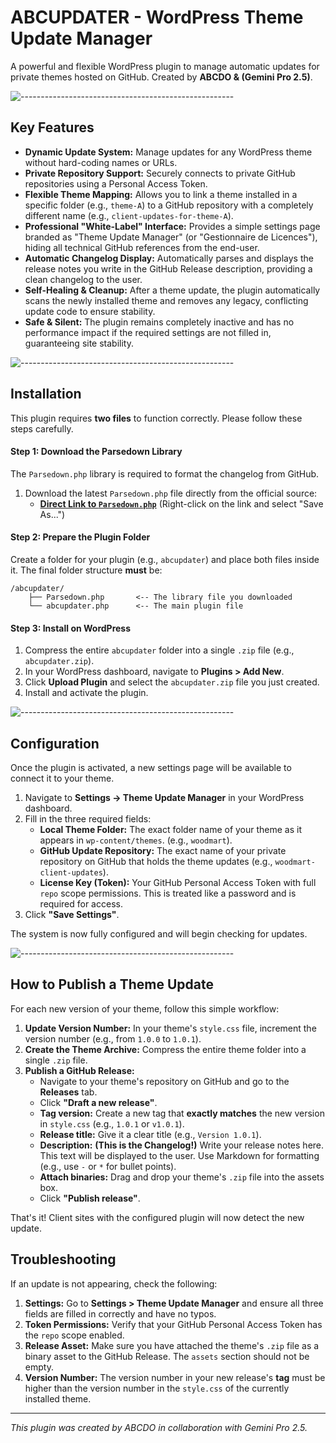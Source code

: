 # ABCUPDATER - WordPress Theme Update Manager

A powerful and flexible WordPress plugin to manage automatic updates for private themes hosted on GitHub. Created by **ABCDO & (Gemini Pro 2.5)**.

![-----------------------------------------------------](https://raw.githubusercontent.com/andreasbm/readme/master/assets/lines/rainbow.png)

## Key Features

*   **Dynamic Update System:** Manage updates for any WordPress theme without hard-coding names or URLs.
*   **Private Repository Support:** Securely connects to private GitHub repositories using a Personal Access Token.
*   **Flexible Theme Mapping:** Allows you to link a theme installed in a specific folder (e.g., `theme-A`) to a GitHub repository with a completely different name (e.g., `client-updates-for-theme-A`).
*   **Professional "White-Label" Interface:** Provides a simple settings page branded as "Theme Update Manager" (or "Gestionnaire de Licences"), hiding all technical GitHub references from the end-user.
*   **Automatic Changelog Display:** Automatically parses and displays the release notes you write in the GitHub Release description, providing a clean changelog to the user.
*   **Self-Healing & Cleanup:** After a theme update, the plugin automatically scans the newly installed theme and removes any legacy, conflicting update code to ensure stability.
*   **Safe & Silent:** The plugin remains completely inactive and has no performance impact if the required settings are not filled in, guaranteeing site stability.

![-----------------------------------------------------](https://raw.githubusercontent.com/andreasbm/readme/master/assets/lines/rainbow.png)

## Installation

This plugin requires **two files** to function correctly. Please follow these steps carefully.

#### **Step 1: Download the Parsedown Library**

The `Parsedown.php` library is required to format the changelog from GitHub.

1.  Download the latest `Parsedown.php` file directly from the official source:
    *   **[Direct Link to `Parsedown.php`](https://raw.githubusercontent.com/erusev/parsedown/master/Parsedown.php)**
    (Right-click on the link and select "Save As...")

#### **Step 2: Prepare the Plugin Folder**

Create a folder for your plugin (e.g., `abcupdater`) and place both files inside it. The final folder structure **must** be:

```
/abcupdater/
    ├── Parsedown.php       <-- The library file you downloaded
    └── abcupdater.php      <-- The main plugin file
```

#### **Step 3: Install on WordPress**

1.  Compress the entire `abcupdater` folder into a single `.zip` file (e.g., `abcupdater.zip`).
2.  In your WordPress dashboard, navigate to **Plugins > Add New**.
3.  Click **Upload Plugin** and select the `abcupdater.zip` file you just created.
4.  Install and activate the plugin.

![-----------------------------------------------------](https://raw.githubusercontent.com/andreasbm/readme/master/assets/lines/rainbow.png)

## Configuration

Once the plugin is activated, a new settings page will be available to connect it to your theme.

1.  Navigate to **Settings -> Theme Update Manager** in your WordPress dashboard.
2.  Fill in the three required fields:
    *   **Local Theme Folder:** The exact folder name of your theme as it appears in `wp-content/themes`. (e.g., `woodmart`).
    *   **GitHub Update Repository:** The exact name of your private repository on GitHub that holds the theme updates (e.g., `woodmart-client-updates`).
    *   **License Key (Token):** Your GitHub Personal Access Token with full `repo` scope permissions. This is treated like a password and is required for access.
3.  Click **"Save Settings"**.

The system is now fully configured and will begin checking for updates.

![-----------------------------------------------------](https://raw.githubusercontent.com/andreasbm/readme/master/assets/lines/rainbow.png)

## How to Publish a Theme Update

For each new version of your theme, follow this simple workflow:

1.  **Update Version Number:** In your theme's `style.css` file, increment the version number (e.g., from `1.0.0` to `1.0.1`).
2.  **Create the Theme Archive:** Compress the entire theme folder into a single `.zip` file.
3.  **Publish a GitHub Release:**
    *   Navigate to your theme's repository on GitHub and go to the **Releases** tab.
    *   Click **"Draft a new release"**.
    *   **Tag version:** Create a new tag that **exactly matches** the new version in `style.css` (e.g., `1.0.1` or `v1.0.1`).
    *   **Release title:** Give it a clear title (e.g., `Version 1.0.1`).
    *   **Description:** **(This is the Changelog!)** Write your release notes here. This text will be displayed to the user. Use Markdown for formatting (e.g., use `-` or `*` for bullet points).
    *   **Attach binaries:** Drag and drop your theme's `.zip` file into the assets box.
    *   Click **"Publish release"**.

That's it! Client sites with the configured plugin will now detect the new update.

## Troubleshooting

If an update is not appearing, check the following:

1.  **Settings:** Go to **Settings > Theme Update Manager** and ensure all three fields are filled in correctly and have no typos.
2.  **Token Permissions:** Verify that your GitHub Personal Access Token has the `repo` scope enabled.
3.  **Release Asset:** Make sure you have attached the theme's `.zip` file as a binary asset to the GitHub Release. The `assets` section should not be empty.
4.  **Version Number:** The version number in your new release's **tag** must be higher than the version number in the `style.css` of the currently installed theme.

---

*This plugin was created by ABCDO in collaboration with Gemini Pro 2.5.*
